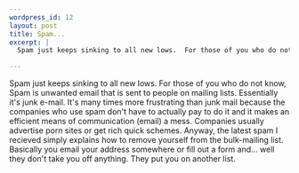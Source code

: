 ```yaml
--- 
wordpress_id: 12
layout: post
title: Spam...
excerpt: |
  Spam just keeps sinking to all new lows.  For those of you who do not know, Spam is unwanted email that is sent to people on mailing lists.  Essentially it's junk e-mail.  It's many times more frustrating than junk mail because the companies who use spam don't have to actually pay to do it and it makes an efficient means of communication (email) a mess.  Companies usually advertise porn sites or get rich quick schemes.  Anyway, the latest spam I recieved simply explains how to remove yourself from the bulk-mailing list.  Basically you email your address somewhere or fill out a form and... well they don't take you off anything.  They put you on another list.

---
```

Spam just keeps sinking to all new lows.  For those of you who do not know, Spam is unwanted email that is sent to people on mailing lists.  Essentially it's junk e-mail.  It's many times more frustrating than junk mail because the companies who use spam don't have to actually pay to do it and it makes an efficient means of communication (email) a mess.  Companies usually advertise porn sites or get rich quick schemes.  Anyway, the latest spam I recieved simply explains how to remove yourself from the bulk-mailing list.  Basically you email your address somewhere or fill out a form and... well they don't take you off anything.  They put you on another list.
